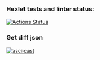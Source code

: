 ### Hexlet tests and linter status:
[![Actions Status](https://github.com/t3mm1k/frontend-project-46/actions/workflows/hexlet-check.yml/badge.svg)](https://github.com/t3mm1k/frontend-project-46/actions)
### Get diff json
[![asciicast](https://asciinema.org/a/jYYi50waHKiBLtyaE2DvkLivS.svg)](https://asciinema.org/a/jYYi50waHKiBLtyaE2DvkLivS)